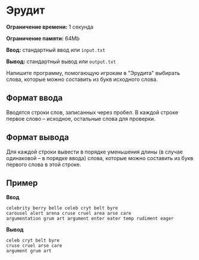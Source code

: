 # Эрудит

**Ограничение времени:** 1 секунда

**Ограничение памяти:** 64Mb

**Ввод:** стандартный ввод или `input.txt`

**Вывод:** стандартный вывод или `output.txt`

Напишите программу, помогающую игрокам в "Эрудита" выбирать слова, которые можно составить из букв исходного слова.

## Формат ввода

Вводятся строки слов, записанных через пробел.
В каждой строке первое слово – исходное, остальные слова для проверки.

## Формат вывода

Для каждой строки вывести в порядке уменьшения длины (в случае одинаковой – в порядке ввода) слова, которые можно составить из букв первого слова в этой строке.

## Пример

**Ввод**
```
celebrity berry belle celeb cryt belt byre
carousel alert arena cruse cruel area arse care
argumentation grum art argument enter eater temp rudiment eager
```

**Вывод**
```
celeb cryt belt byre
cruse cruel arse care
argument grum art
```